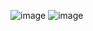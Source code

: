 ![image](https://github.com/user-attachments/assets/1d34745a-2cd3-4bc0-b06a-d4cf86058187)
![image](https://github.com/user-attachments/assets/ff8ad493-4fc7-4009-b745-b4fa74fb9331)

